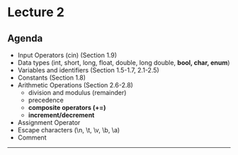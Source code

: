 # Lecture 2

## Agenda
- Input Operators (cin) (Section 1.9)
- Data types (int, short, long, float, double, long double, **bool, char, enum**)
- Variables and identifiers (Section 1.5-1.7, 2.1-2.5)
- Constants (Section 1.8)
- Arithmetic Operations (Section 2.6-2.8)
  - division and modulus (remainder)
  - precedence 
  - **composite operators (+=)**
  - **increment/decrement**
- Assignment Operator
- Escape characters (\n, \t, \v, \b, \a)
- Comment
---
